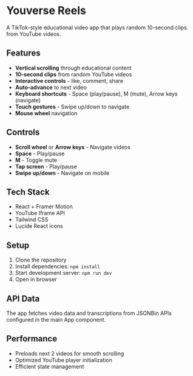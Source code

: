 # Youverse Reels

A TikTok-style educational video app that plays random 10-second clips from YouTube videos.

## Features

- **Vertical scrolling** through educational content
- **10-second clips** from random YouTube videos
- **Interactive controls** - like, comment, share
- **Auto-advance** to next video
- **Keyboard shortcuts** - Space (play/pause), M (mute), Arrow keys (navigate)
- **Touch gestures** - Swipe up/down to navigate
- **Mouse wheel** navigation

## Controls

- **Scroll wheel** or **Arrow keys** - Navigate videos
- **Space** - Play/pause
- **M** - Toggle mute
- **Tap screen** - Play/pause
- **Swipe up/down** - Navigate on mobile

## Tech Stack

- React + Framer Motion
- YouTube Iframe API
- Tailwind CSS
- Lucide React icons

## Setup

1. Clone the repository
2. Install dependencies: `npm install`
3. Start development server: `npm run dev`
4. Open in browser

## API Data

The app fetches video data and transcriptions from JSONBin APIs configured in the main App component.

## Performance

- Preloads next 2 videos for smooth scrolling
- Optimized YouTube player initialization
- Efficient state management
